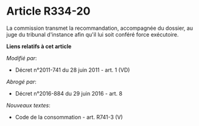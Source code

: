 # Article R334-20

La commission transmet la recommandation, accompagnée du dossier, au    juge du tribunal d'instance afin qu'il lui soit
conféré force exécutoire.

**Liens relatifs à cet article**

_Modifié par_:

  - Décret n°2011-741 du 28 juin 2011 - art. 1 (VD)

_Abrogé par_:

  - Décret n°2016-884 du 29 juin 2016 - art. 8

_Nouveaux textes_:

  - Code de la consommation - art. R741-3 (V)
